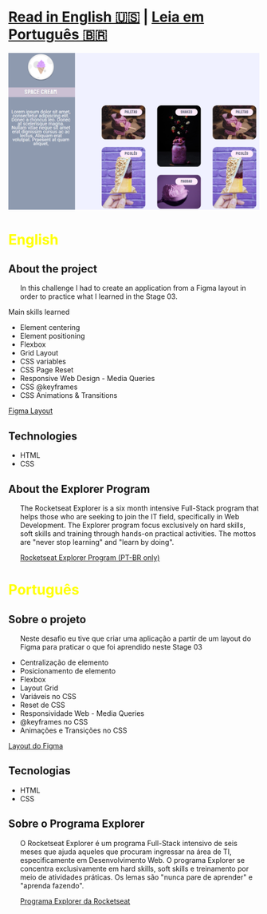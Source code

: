 <h1><a href="#eng">Read in English 🇺🇸</a> | <a href="#pt-br">Leia em Português 🇧🇷</a></h1>

<img src="./images/stage03-grid-snapshot.png" alt="Project Snapshot">

<h1 id="eng" style="color: yellow">English</h1>

<h2 id="about">About the project</h2>

<ul>
  <p>In this challenge I had to create an application from a Figma layout in order to practice what I learned in the Stage 03.</p>  
</ul>
<p>Main skills learned</p>
<ul>
  <li>Element centering</li>
  <li>Element positioning</li>
  <li>Flexbox</li>
  <li>Grid Layout</li>
  <li>CSS variables</li>
  <li>CSS Page Reset</li>
  <li>Responsive Web Design - Media Queries</li>
  <li>CSS @keyframes</li>
  <li>CSS Animations & Transitions</li>
</ul>

<a href="https://www.figma.com/file/wnFkuUWGII9MIpNkYxZ1E1/Explorer---Stage-03---Grid-com-anima%C3%A7%C3%B5es" target="_blank">Figma Layout</a>

<h2 id="tech">Technologies</h2>

<ul>
  <li>HTML</li>
  <li>CSS</li>
</ul>

<h2 id="explorer-program">About the Explorer Program</h2>
<ul>
  <p>The Rocketseat Explorer is a six month intensive Full-Stack program that helps those who are seeking to join the IT field, specifically in Web Development. The Explorer program focus exclusively on hard skills, soft skills and training through hands-on practical activities. The mottos are "never stop learning" and "learn by doing".</p>  
  <a href="https://www.rocketseat.com.br/explorer" target="_blank">Rocketseat Explorer Program (PT-BR only)</a>
</ul>

<h1 id="pt-br" style="color: yellow">Português</h1>

<h2 id="about-pt">Sobre o projeto</h2>

<ul>
  <p>Neste desafio eu tive que criar uma aplicação a partir de um layout do Figma para praticar o que foi aprendido neste Stage 03</p>  
</ul>
<ul>
  <li>Centralização de elemento</li>
  <li>Posicionamento de elemento</li>
  <li>Flexbox</li>
  <li>Layout Grid</li>
  <li>Variáveis no CSS</li>
  <li>Reset de CSS</li>
  <li>Responsividade Web - Media Queries</li>
  <li>@keyframes no CSS</li>
  <li>Animações e Transições no CSS</li>
</ul>
<a href="https://www.figma.com/file/wnFkuUWGII9MIpNkYxZ1E1/Explorer---Stage-03---Grid-com-anima%C3%A7%C3%B5es" target="_blank">Layout do Figma</a>

<h2 id="tech-pt">Tecnologias</h2>

<ul>
  <li>HTML</li>
  <li>CSS</li>
</ul>

<h2 id="explorer-program-pt">Sobre o Programa Explorer</h2>
<ul>
  <p>O Rocketseat Explorer é um programa Full-Stack intensivo de seis meses que ajuda aqueles que procuram ingressar na área de TI, especificamente em Desenvolvimento Web. O programa Explorer se concentra exclusivamente em hard skills, soft skills e treinamento por meio de atividades práticas. Os lemas são "nunca pare de aprender" e "aprenda fazendo".</p>
  <a href="https://www.rocketseat.com.br/explorer" target="_blank">Programa Explorer da Rocketseat</a>
</ul>

